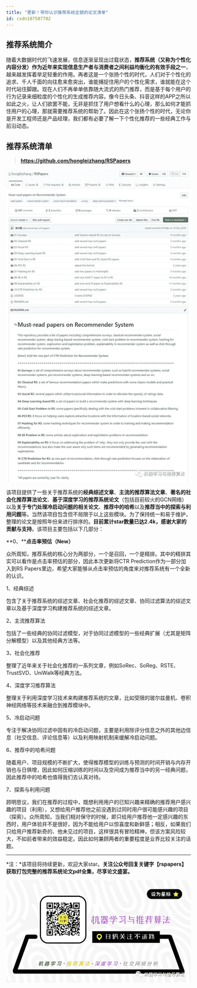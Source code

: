 ```yaml
---
title: "更新！带你认识推荐系统全貌的论文清单"
id: csdn107587702
---
```


## 推荐系统简介

随着大数据时代的飞速发展，信息逐渐呈现出过载状态，**推荐系统（又称为个性化内容分发）****作为近年来****实现信息生产者与消费者之间利益均衡化的有效手段之一**，越来越发挥着举足轻重的作用。再者这是一个张扬个性的时代，人们对于个性化的追求、千人千面的向往愈来愈突出，谁能捕捉住用户的个性化需求，谁就能在这个时代站住脚跟。现在人们不再单单依靠随大流式的热门推荐，而是基于每个用户的行为记录来细粒度的个性化的生成推荐内容。像今日头条、抖音这样的APP之所以如此之火，让人们欲罢不能，无非是抓住了用户想看什么的心理，那么如何才能抓住用户的心理，那就需要推荐系统的帮助了。因此在这个张扬个性的时代，无论你是开发工程师还是产品经理，我们都有必要了解一下个性化推荐的一些经典工作与前沿动态。

## 推荐系统清单

> **https://github.com/hongleizhang/RSPapers**

![](../img/d94ec9c7220e796fd3204fadd0e8d830.png)

该项目提供了一些关于推荐系统的**经典综述文章**、**主流的推荐算法文章**、**著名的社会化推荐算法论文**、**基于深度学习的推荐系统论文**（包括目前较火的GCN网络）以及**关于专门处理冷启动问题的相关论文**、**推荐中的哈希**以及**推荐当中的探索与利用问题**等。当然该项目包含但不局限于以上这些模块。为了保持统一和易于维护，整理的论文是按照年份来进行排序的。**目前累计star数量已达2.4k，感谢大家的贡献与支持**。该项目主要包括以下几部分：

**0、****点击率预估（New）**

众所周知，推荐系统的核心分为两部分，一个是召回，一个是精排。其中的精排其实可以看作是点击率预估的部分，因此本次更新将CTR Prediction作为一部分加入到RS Papers里边，希望大家能够从点击率预估的角度来对推荐系统有一个全新的认识。

1、经典综述

包含了关于推荐系统的综述文章、社会化推荐的综述文章、协同过滤算法的综述文章以及基于深度学习构建推荐系统的综述文章。

2、主流推荐算法

包括了一些经典的协同过滤模型，对于协同过滤模型的一些经典扩展（尤其是矩阵分解模型）以及其他经典方法等。

3、社会化推荐

整理了近年来关于社会化推荐的一系列文章，例如SoRec、SoReg、RSTE、TrustSVD、UniWalk等经典方法。

4、深度学习推荐算法

整理关于利用深度学习技术来构建推荐系统的文章，比如受限的玻尔兹曼机、卷积神经网络等技术来融合到推荐模块中。

5、冷启动问题

专注于解决协同过滤中固有的冷启动问题，主要是利用除评分信息之外的其他边信息（社交信息、评论信息等）以及利用映射机制来缓解冷启动问题。

6、推荐中的哈希问题

随着用户、项目规模的不断扩大，使得推荐模型的训练与预测的时间开销与内存开销也与日俱增，因此如何压缩训练的时间以及空间成为推荐当中的另一经典问题，因此推荐中的哈希也值得我们去认真对待。

7、探索与利用问题

顾明思议，我们在推荐的过程中，既想利用用户的已知兴趣来精确的推荐用户感兴趣的项目（利用），又想给用户推荐他之前没遇到过同时用户很可能感兴趣的项目（探索）。众所周知，当我们相对保守的时候，即只给用户推荐他一定感兴趣的东西时，用户体验并不是很好，因为不能给用户以惊喜度和新鲜感；相反，如果我们只给用户推荐新奇的、他未见过的项目，这样很具有冒险精神，但该方案风险较大，不如前者带来的效益稳定。因此如何兼顾两者的重要程度是业界比较关注的话题。

* * *

*注：*该项目将持续更新，欢迎大家star。**关注公众号回复关键字【rspapers】获取打包完整的推荐系统论文pdf全集，尽享论文盛宴。**

![](../img/5ffa44f5bbd507292897aebdfd646cbb.png)